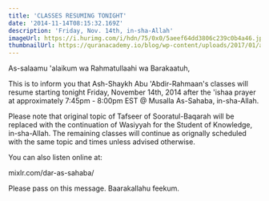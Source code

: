 ```yaml
---
title: 'CLASSES RESUMING TONIGHT'
date: '2014-11-14T08:15:32.169Z'
description: 'Friday, Nov. 14th, in-sha-Allah'
imageUrl: https://i.hurimg.com/i/hdn/75/0x0/5aeef64dd3806c239c0b4a46.jpg
thumbnailUrl: https://quranacademy.io/blog/wp-content/uploads/2017/01/attain.jpg
---
```


As-salaamu 'alaikum wa Rahmatullaahi wa Barakaatuh,

This is to inform you that Ash-Shaykh Abu 'Abdir-Rahmaan's classes will resume starting tonight Friday, November 14th, 2014 after the 'ishaa prayer at approximately 7:45pm - 8:00pm EST @ Musalla As-Sahaba, in-sha-Allah.

Please note that original topic of Tafseer of Sooratul-Baqarah will be replaced with the continuation of Wasiyyah for the Student of Knowledge, in-sha-Allah. The remaining classes will continue as orignally scheduled with the same topic and times unless advised otherwise.

You can also listen online at:

mixlr.com/dar-as-sahaba/

Please pass on this message. Baarakallahu feekum.
